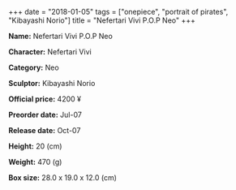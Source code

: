+++
date = "2018-01-05"
tags = ["onepiece", "portrait of pirates", "Kibayashi Norio"]
title = "Nefertari Vivi P.O.P Neo"
+++

**Name:** Nefertari Vivi P.O.P Neo

**Character:** Nefertari Vivi

**Category:** Neo 

**Sculptor:** Kibayashi Norio

**Official price:** 4200 ¥

**Preorder date:** Jul-07

**Release date:** Oct-07

**Height:** 20 (cm)

**Weight:** 470 (g)

**Box size:** 28.0 x 19.0 x 12.0 (cm)


